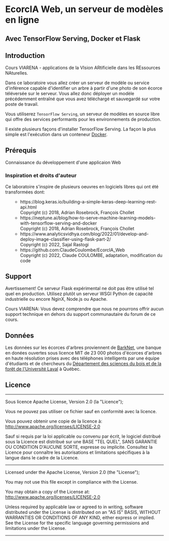 # <b>EcorcIA Web</b>, un serveur de modèles en ligne

## Avec TensorFlow Serving, Docker et Flask

## Introduction

Cours VIARENA - applications de la VIsion ARtificielle dans les REssources NAturelles.

Dans ce laboratoire vous allez créer un serveur de modèle ou service d'inférence capable d'identifier un arbre à partir d'une photo de son écorce téléversée sur le serveur. Vous allez donc déployer un modèle précédemment entraîné que vous avez téléchargé et sauvegardé sur votre poste de travail.</p>

<p>Vous utiliserez <code>TensorFlow Serving</code>, un serveur de modèles en source libre qui offre des services performants pour les environnements de production.</p>

<p>Il existe plusieurs façons d'installer TensorFlow Serving. La façon la plus simple est l'exécution dans un conteneur <a href="https://www.docker.com" target="_blank">Docker</a>.

## Prérequis

Connaissance du développement d'une applicaion Web

<h3><b>Inspiration et droits d'auteur</b></h3>

<p>Ce laboratoire s'inspire de plusieurs oeuvres en logiciels libres qui ont été transformées dont:</p>
<ul>
  <ul>
  <li>https://blog.keras.io/building-a-simple-keras-deep-learning-rest-api.html<br/>
  Copyright (c) 2018, Adrian Rosebrock, François Chollet</li>
  <li>https://neptune.ai/blog/how-to-serve-machine-learning-models-with-tensorflow-serving-and-docker<br/>
  Copyright (c) 2018, Adrian Rosebrock, François Chollet</li>
  <li>https://www.analyticsvidhya.com/blog/2022/01/develop-and-deploy-image-classifier-using-flask-part-2/<br/>
  Copyright (c) 2022, Sajal Rastogi</li>
  <li>https://github.com:ClaudeCoulombe/EcorcIA_Web<br/>
  Copyright (c) 2022, Claude COULOMBE, adaptation, modification du code</li>
  </ul>
</ul>

## Support

Avertissement! Ce serveur Flask expérimental ne doit pas être utilisé tel quel en production. 
Utilisez plutôt un serveur WSGI Python de capacité industrielle ou encore NginX, Node.js ou Apache.

Cours VIARENA: Vous devez comprendre que nous ne pourrons offrir aucun support technique
en dehors du support communautaire du forum de ce cours.

## Données

Les données sur les écorces d'arbres proviennent de <a href="https://data.mendeley.com/research-data/?search=barknet">BarkNet</a>, une banque en donées ouvertes sous licence MIT de 23 000 photos d'écorces d'arbres en haute résolution prises avec des téléphones
intelligents par une équipe d'étudiants et de chercheurs du <a href="https://www.sbf.ulaval.ca/" target='_blank'>Département des sciences du bois et de la forêt de l'Université Laval</a> à Québec.</p>

## Licence

<hr style="line-height=2;"/>
Sous licence Apache License, Version 2.0 (la "Licence");

Vous ne pouvez pas utiliser ce fichier sauf en conformité avec la licence.

Vous pouvez obtenir une copie de la licence à: http://www.apache.org/licenses/LICENSE-2.0

Sauf si requis par la loi applicable ou convenu par écrit, le logiciel
distribué sous la Licence est distribué sur une BASE "TEL QUEL",
SANS GARANTIE OU CONDITION D'AUCUNE SORTE, expresse ou implicite.
Consultez la Licence pour connaître les autorisations et limitations
spécifiques à la langue dans le cadre de la Licence.
<hr style="line-height=2;"/>
Licensed under the Apache License, Version 2.0 (the "License");

You may not use this file except in compliance with the License.

You may obtain a copy of the License at: http://www.apache.org/licenses/LICENSE-2.0

Unless required by applicable law or agreed to in writing, software
distributed under the License is distributed on an "AS IS" BASIS,
WITHOUT WARRANTIES OR CONDITIONS OF ANY KIND, either express or implied.
See the License for the specific language governing permissions and
limitations under the License.
<hr style="line-height=2;"/>
